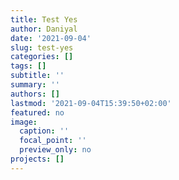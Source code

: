 ```yaml
---
title: Test Yes
author: Daniyal
date: '2021-09-04'
slug: test-yes
categories: []
tags: []
subtitle: ''
summary: ''
authors: []
lastmod: '2021-09-04T15:39:50+02:00'
featured: no
image:
  caption: ''
  focal_point: ''
  preview_only: no
projects: []
---
```

